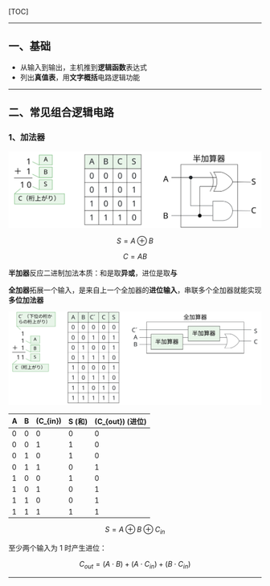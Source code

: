 [TOC]

---

## 一、基础

- 从输入到输出，主机推到**逻辑函数**表达式
- 列出**真值表**，用**文字概括**电路逻辑功能

------

## 二、常见组合逻辑电路

### 1、加法器

![half_adder.svg](../assets/images/DLD/half_adder.svg)

$$
S = A \oplus B
$$

$$
C = AB
$$

**半加器**反应二进制加法本质：和是取**异或**，进位是取**与**

**全加器**拓展一个输入，是来自上一个全加器的**进位输入**，串联多个全加器就能实现**多位加法器**

![Full-adder.svg](../assets/images/DLD/full_adder.svg)

| A    | B    | \(C_{in}\) | S (和) | \(C_{out}\) (进位) |
| ---- | ---- | ---------- | ------ | ------------------ |
| 0    | 0    | 0          | 0      | 0                  |
| 0    | 0    | 1          | 1      | 0                  |
| 0    | 1    | 0          | 1      | 0                  |
| 0    | 1    | 1          | 0      | 1                  |
| 1    | 0    | 0          | 1      | 0                  |
| 1    | 0    | 1          | 0      | 1                  |
| 1    | 1    | 0          | 0      | 1                  |
| 1    | 1    | 1          | 1      | 1                  |

$$
S = A \oplus B \oplus C_{in}
$$

至少两个输入为 $1$ 时产生进位：

$$
C_{out} = (A \cdot B) + (A \cdot C_{in}) + (B \cdot C_{in})
$$

---

